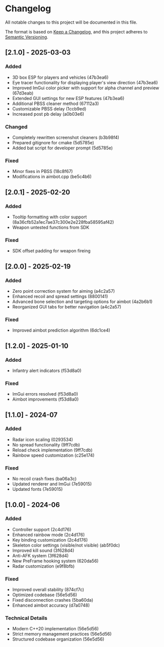 # Changelog

All notable changes to this project will be documented in this file.

The format is based on [Keep a Changelog](https://keepachangelog.com/en/1.1.0/),
and this project adheres to [Semantic Versioning](https://semver.org/).

## [2.1.0] - 2025-03-03
### Added
- 3D box ESP for players and vehicles (47b3ea6)
- Eye tracer functionality for displaying player's view direction (47b3ea6)
- Improved ImGui color picker with support for alpha channel and preview (67d3eab)
- Extended GUI settings for new ESP features (47b3ea6)
- Additional PBSS cleaner method (67112a3)
- Customizable PBSS delay (1ccb9ed)
- Increased post pb delay (a0b03e6)

### Changed
- Completely rewritten screenshot cleaners (b3b98f4)
- Prepared gitignore for cmake (5d5785e)
- Added bat script for developer prompt (5d5785e)

### Fixed
- Minor fixes in PBSS (18c8f67)
- Modifications in aimbot.cpp (be5c4b6)

## [2.0.1] - 2025-02-20
### Added
- Tooltip formatting with color support (8a36cfb52a1ec7ae37c300e2e228fba58595af42)
- Weapon untested functions from SDK
### Fixed
- SDK offset padding for weapon fireing

## [2.0.0] - 2025-02-19
### Added
- Zero point correction system for aiming (a4c2a57)
- Enhanced recoil and spread settings (8800141)
- Advanced bone selection and targeting options for aimbot (4a2b6b1)
- Reorganized GUI tabs for better navigation (a4c2a57)
### Fixed
- Improved aimbot prediction algorithm (6dc1ce4)

## [1.2.0] - 2025-01-10
### Added
- Infantry alert indicators (f53d8a0)
### Fixed
- ImGui errors resolved (f53d8a0)
- Aimbot improvements (f53d8a0)

## [1.1.0] - 2024-07
### Added
- Radar icon scaling (0293534)
- No spread functionality (9ff7cdb)
- Reload check implementation (9ff7cdb)
- Rainbow speed customization (c25e174)
### Fixed
- No recoil crash fixes (ba06a3c)
- Updated renderer and ImGui (7e59015)
- Updated fonts (7e59015)

## [1.0.0] - 2024-06
### Added
- Controller support (2c4d176)
- Enhanced rainbow mode (2c4d176)
- Key binding customization (2c4d176)
- Skeleton color settings (visible/not visible) (ab5f0dc)
- Improved kill sound (3f628d4)
- Anti-AFK system (3f628d4)
- New PreFrame hooking system (620da56)
- Radar customization (e9f8bfb)

### Fixed
- Improved overall stability (874cf7c)
- Optimized codebase (56e5d56)
- Fixed disconnection crashes (5ba60da)
- Enhanced aimbot accuracy (d7a0748)

### Technical Details
- Modern C++20 implementation (56e5d56)
- Strict memory management practices (56e5d56)
- Structured codebase organization (56e5d56) 